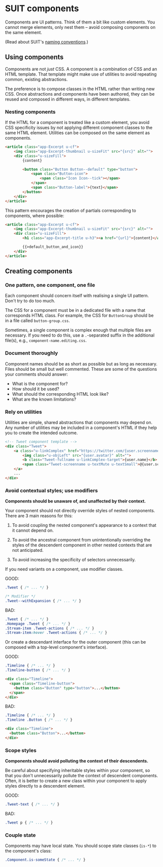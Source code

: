 # SUIT components

Components are UI patterns. Think of them a bit like custom elements. You
cannot merge elements, only nest them – avoid composing components on the same
element.

(Read about SUIT's [naming conventions](naming-conventions.md).)


## Using components

Components are not _just_ CSS. A component is a combination of CSS and an HTML
template. That template might make use of utilities to avoid repeating common,
existing abstractions.

The preference is to compose classes in the HTML rather than writing new CSS.
Once abstractions and components have been authored, they can be reused and
composed in different ways, in different templates.

### Nesting components

If the HTML for a component is treated like a custom element, you avoid CSS
specificity issues by not applying different component classes to the same HTML
element. Utilities can be composed on the same element as components.

```html
<article class="app-Excerpt u-cf">
    <img class="app-Excerpt-thumbnail u-sizeFit" src="{src}" alt="">
    <div class="u-sizeFill">
        {content}

        <button class="Button Button--default" type="button">
            <span class="Button-icon">
                <span class="Icon Icon--tick"></span>
            </span>
            <span class="Button-label">{text}</span>
        </button>
    </div>
</article>
```

This pattern encourages the creation of partials corresponding to components,
where possible:

```html
<article class="app-Excerpt u-cf">
    <img class="app-Excerpt-thumbnail u-sizeFit" src="{src}" alt="">
    <div class="u-sizeFill">
        <h1 class="app-Excerpt-title u-h3"><a href="{url}">{content}</a></h1>

        {{>default_button_and_icon}}
    </div>
</article>
```


## Creating components

### One pattern, one component, one file

Each component should concern itself with realising a single UI pattern. Don't
try to do too much.

The CSS for a component must be in a dedicated file with a name that
corresponds HTML class. For example, the CSS for `ButtonGroup` should be in a
file called `button-group.css`.

Sometimes, a single component is complex enough that multiple files are
necessary. If you need to do this, use a `.`-separated suffix in the additional
file(s), e.g., `component-name.editing.css`.

### Document thoroughly

Component names should be as short as possible but as long as necessary. Files
should be small but well commented. These are some of the questions your
comments should answer:

* What is the component for?
* How should it be used?
* What should the corresponding HTML look like?
* What are the known limitations?

### Rely on utilities

Utilities are simple, shared abstractions that components may depend on. Any
number of utilities may be included in a component's HTML if they help you to
create the intended outcome.

```html
<!-- Tweet component template -->
<div class="Tweet">
    <a class="u-linkComplex" href="https://twitter.com/{user.screenname}">
        <img class="u-objLeft" src="{user.avatar}" alt="">
        <b class="Tweet-fullname u-linkComplex-target">{user.name}</b>
        <span class="Tweet-screenname u-textMute u-textSmall">@{user.screenname}</span>
    </a>
    ...
</div>
```

### Avoid contextual styles; use modifiers

**Components should be unaware of, and unaffected by their context.**

Your component should not directly override styles of nested components. There
are 3 main reasons for this:

1. To avoid coupling the nested component's appearance to a context that it
   cannot depend on.

2. To avoid the ancestral component from unintentionally overriding the styles
   of the descendent component in other nested contexts that are not
   anticipated.

3. To avoid increasing the specificity of selectors unnecessarily.

If you need variants on a component, use modifier classes.

GOOD:

```css
.Tweet { /* ... */ }

/* Modifier */
.Tweet--withExpansion { /* ... */ }
```

BAD:

```css
.Tweet { /* ... */ }
.Homepage .Tweet { /* ... */ }
.Stream-item .Tweet-actions { /* ... */ }
.Stream-item:hover .Tweet-actions { /* ... */ }
```

Or create a descendant interface for the outer component (this can be composed
with a top-level component's interface).

GOOD:

```css
.Timeline { /* ... */ }
.Timeline-button { /* ... */ }
```

```html
<div class="Timeline">
  <span class="Timeline-button">
    <button class="Button" type="button">...</button>
  </span>
</div>
```

BAD:

```css
.Timeline { /* ... */ }
.Timeline .Button { /* ... */ }
```

```html
<div class="Timeline">
  <button class="Button">...</button>
</div>
```

### Scope styles

**Components should avoid polluting the context of their descendents.**

Be careful about specifying inheritable styles within your component, so that
you don't unnecessarily pollute the context of descendent components. Often, it
is better to create a new class within your component to apply styles directly
to a descendent element.

GOOD:

```css
.Tweet-text { /* ... */ }
```

BAD:

```css
.Tweet p { /* ... */ }
```

### Couple state

Components may have local state. You should scope state classes (`is-*`) to the
component's class:

```css
.Component.is-someState { /* ... */ }
```
